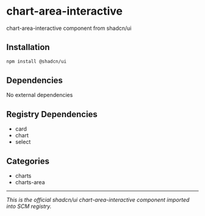 # chart-area-interactive

chart-area-interactive component from shadcn/ui

## Installation

```bash
npm install @shadcn/ui
```

## Dependencies

No external dependencies

## Registry Dependencies

- card
- chart
- select

## Categories

- charts
- charts-area

---

*This is the official shadcn/ui chart-area-interactive component imported into SCM registry.*
